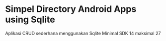 # Simpel Directory Android Apps using Sqlite
Aplikasi CRUD sederhana menggunakan Sqlite 
Minimal SDK 14 maksimal 27
